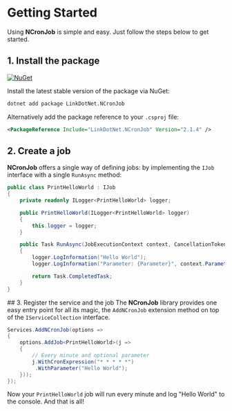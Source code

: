 # Getting Started

Using **NCronJob** is simple and easy. Just follow the steps below to get started.

## 1. Install the package
[![NuGet](https://img.shields.io/nuget/vpre/LinkDotNet.NCronJob.svg)](https://www.nuget.org/packages/LinkDotNet.NCronJob)

Install the latest stable version of the package via NuGet:

```bash
dotnet add package LinkDotNet.NCronJob
```

Alternatively add the package reference to your `.csproj` file:

```xml
<PackageReference Include="LinkDotNet.NCronJob" Version="2.1.4" />
```

## 2. Create a job
**NCronJob** offers a single way of defining jobs: by implementing the `IJob` interface with a single `RunAsync` method:

```csharp
public class PrintHelloWorld : IJob
{
    private readonly ILogger<PrintHelloWorld> logger;

    public PrintHelloWorld(ILogger<PrintHelloWorld> logger)
    {
        this.logger = logger;
    }

    public Task RunAsync(JobExecutionContext context, CancellationToken token)
    {
        logger.LogInformation("Hello World");
        logger.LogInformation("Parameter: {Parameter}", context.Parameter);

        return Task.CompletedTask;
    }
}
```

## 3. Register the service and the job
The **NCronJob** library provides one easy entry point for all its magic, the `AddNCronJob` extension method on top of the `IServiceCollection` interface. 

```csharp
Services.AddNCronJob(options => 
{
    options.AddJob<PrintHelloWorld>(j => 
    {
        // Every minute and optional parameter
        j.WithCronExpression("* * * * *")
         .WithParameter("Hello World");
    }));
});
```

Now your `PrintHelloWorld` job will run every minute and log "Hello World" to the console. And that is all!
